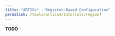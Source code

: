 ```yaml
---
title: "ARTICo³ - Register-Based Configuration"
permalink: /tools/artico3/tutorials/regconf
---
```


**TODO**

